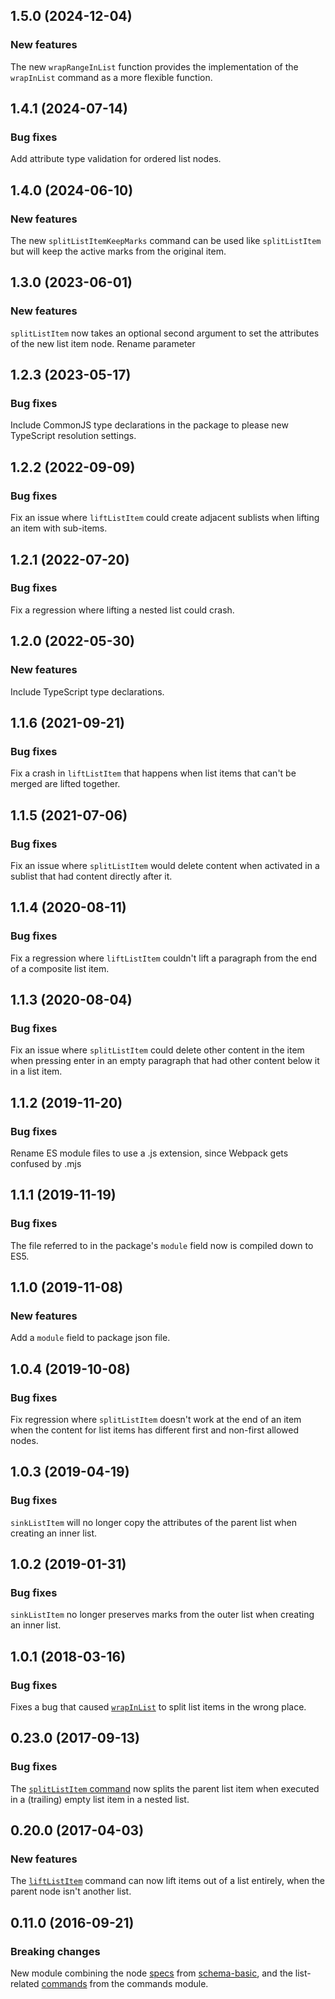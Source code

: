 ## 1.5.0 (2024-12-04)

### New features

The new `wrapRangeInList` function provides the implementation of the `wrapInList` command as a more flexible function.

## 1.4.1 (2024-07-14)

### Bug fixes

Add attribute type validation for ordered list nodes.

## 1.4.0 (2024-06-10)

### New features

The new `splitListItemKeepMarks` command can be used like `splitListItem` but will keep the active marks from the original item.

## 1.3.0 (2023-06-01)

### New features

`splitListItem` now takes an optional second argument to set the attributes of the new list item node. Rename parameter

## 1.2.3 (2023-05-17)

### Bug fixes

Include CommonJS type declarations in the package to please new TypeScript resolution settings.

## 1.2.2 (2022-09-09)

### Bug fixes

Fix an issue where `liftListItem` could create adjacent sublists when lifting an item with sub-items.

## 1.2.1 (2022-07-20)

### Bug fixes

Fix a regression where lifting a nested list could crash.

## 1.2.0 (2022-05-30)

### New features

Include TypeScript type declarations.

## 1.1.6 (2021-09-21)

### Bug fixes

Fix a crash in `liftListItem` that happens when list items that can't be merged are lifted together.

## 1.1.5 (2021-07-06)

### Bug fixes

Fix an issue where `splitListItem` would delete content when activated in a sublist that had content directly after it.

## 1.1.4 (2020-08-11)

### Bug fixes

Fix a regression where `liftListItem` couldn't lift a paragraph from the end of a composite list item.

## 1.1.3 (2020-08-04)

### Bug fixes

Fix an issue where `splitListItem` could delete other content in the item when pressing enter in an empty paragraph that had other content below it in a list item.

## 1.1.2 (2019-11-20)

### Bug fixes

Rename ES module files to use a .js extension, since Webpack gets confused by .mjs

## 1.1.1 (2019-11-19)

### Bug fixes

The file referred to in the package's `module` field now is compiled down to ES5.

## 1.1.0 (2019-11-08)

### New features

Add a `module` field to package json file.

## 1.0.4 (2019-10-08)

### Bug fixes

Fix regression where `splitListItem` doesn't work at the end of an item when the content for list items has different first and non-first allowed nodes.

## 1.0.3 (2019-04-19)

### Bug fixes

`sinkListItem` will no longer copy the attributes of the parent list when creating an inner list.

## 1.0.2 (2019-01-31)

### Bug fixes

`sinkListItem` no longer preserves marks from the outer list when creating an inner list.

## 1.0.1 (2018-03-16)

### Bug fixes

Fixes a bug that caused [`wrapInList`](https://prosemirror.net/docs/ref/#schema-list.wrapInList) to split list items in the wrong place.

## 0.23.0 (2017-09-13)

### Bug fixes

The [`splitListItem` command](https://prosemirror.net/docs/ref/version/0.23.0.html#schema-list.splitListItem) now splits the parent list item when executed in a (trailing) empty list item in a nested list.

## 0.20.0 (2017-04-03)

### New features

The [`liftListItem`](https://prosemirror.net/docs/ref/version/0.20.0.html#schema-list.liftListItem) command can now lift items out of a list entirely, when the parent node isn't another list.

## 0.11.0 (2016-09-21)

### Breaking changes

New module combining the node [specs](https://prosemirror.net/docs/ref/version/0.11.0.html#model.NodeSpec) from
[schema-basic](https://prosemirror.net/docs/ref/version/0.11.0.html#schema-basic), and the list-related
[commands](https://prosemirror.net/docs/ref/version/0.11.0.html#commands) from the commands module.

